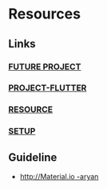 #     Resources
##    Links 

###   [FUTURE PROJECT](https://github.com/addiraw/addiraw/blob/master/FUTURE%20PROJECT.md)
###   [PROJECT-FLUTTER](https://github.com/addiraw/addiraw/blob/master/PROJECT-FLUTTER.md)
###   [RESOURCE](https://github.com/addiraw/addiraw/blob/master/Resource.md)
###   [SETUP](https://github.com/addiraw/addiraw/blob/master/SETUP.md)
##    Guideline
-    [http://Material.io -aryan](http://Material.io)
